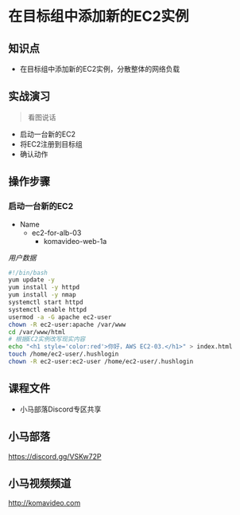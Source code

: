 在目标组中添加新的EC2实例
=====================

## 知识点

* 在目标组中添加新的EC2实例，分散整体的网络负载

## 实战演习

>看图说话

+ 启动一台新的EC2
+ 将EC2注册到目标组
+ 确认动作

## 操作步骤

### 启动一台新的EC2

+ Name
  - ec2-for-alb-03
    * komavideo-web-1a

*用户数据*

```bash
#!/bin/bash
yum update -y
yum install -y httpd
yum install -y nmap
systemctl start httpd
systemctl enable httpd
usermod -a -G apache ec2-user
chown -R ec2-user:apache /var/www
cd /var/www/html
# 根据EC2实例改写现实内容
echo "<h1 style='color:red'>你好，AWS EC2-03.</h1>" > index.html
touch /home/ec2-user/.hushlogin
chown -R ec2-user:ec2-user /home/ec2-user/.hushlogin
```

## 课程文件

+ 小马部落Discord专区共享

## 小马部落

https://discord.gg/VSKw72P

## 小马视频频道

http://komavideo.com
